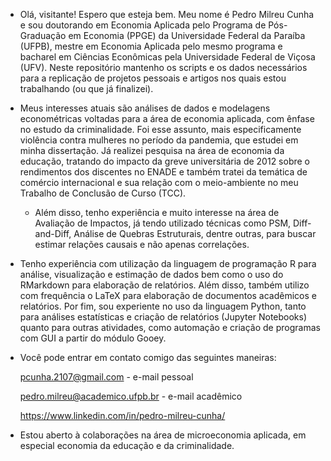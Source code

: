 - Olá, visitante! Espero que esteja bem. Meu nome é Pedro Milreu Cunha e sou doutorando em Economia Aplicada pelo Programa de Pós-Graduação em Economia (PPGE)
da Universidade Federal da Paraíba (UFPB), mestre em Economia Aplicada pelo mesmo programa e bacharel em Ciências Econômicas pela Universidade Federal de Viçosa (UFV). Neste repositório mantenho os scripts e os dados necessários para a replicação de projetos pessoais e artigos nos quais estou trabalhando (ou que já finalizei).

- Meus interesses atuais são análises de dados e modelagens econométricas voltadas para a área de economia aplicada, com ênfase no estudo da criminalidade. Foi esse assunto, mais especificamente violência contra mulheres no período da pandemia, que estudei em minha dissertação. Já realizei pesquisa na área de economia da educação, tratando do impacto da greve universitária de 2012 sobre o rendimentos dos discentes no ENADE e também tratei da temática de comércio internacional e sua relação com o meio-ambiente no meu Trabalho de Conclusão de Curso (TCC).

  - Além disso, tenho experiência e muito interesse na área de Avaliação de Impactos, já tendo utilizado técnicas como PSM, Diff-and-Diff, Análise de Quebras Estruturais, dentre outras, para buscar estimar relações causais e não apenas correlações.

- Tenho experiência com utilização da linguagem de programação R para análise, visualização e estimação de dados bem como o uso do RMarkdown para elaboração
de relatórios. Além disso, também utilizo com frequência o LaTeX para elaboração de documentos acadêmicos e relatórios. Por fim, sou experiente no uso da linguagem Python, tanto para análises estatísticas e criação de relatórios (Jupyter Notebooks) quanto para outras atividades, como automação e criação de programas com GUI a partir do módulo Gooey.

- Você pode entrar em contato comigo das seguintes maneiras:
  
  pcunha.2107@gmail.com - e-mail pessoal
  
  pedro.milreu@academico.ufpb.br - e-mail acadêmico
  
  https://www.linkedin.com/in/pedro-milreu-cunha/
  
- Estou aberto à colaborações na área de microeconomia aplicada, em especial economia da educação e da criminalidade.

<!---
PedroMilreuCunha/PedroMilreuCunha is a ✨ special ✨ repository because its `README.md` (this file) appears on your GitHub profile.
You can click the Preview link to take a look at your changes.
--->
